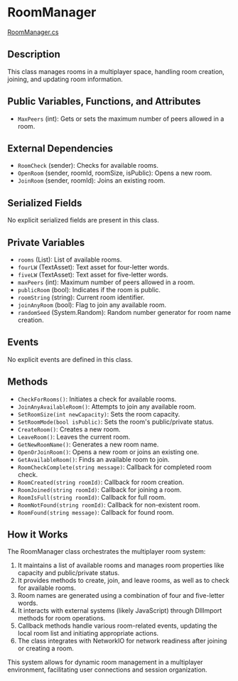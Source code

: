 # RoomManager
[RoomManager.cs](../../Assets/ExeudVR/Scripts/Multiplayer/RoomManager.cs)

## Description

This class manages rooms in a multiplayer space, handling room creation, joining, and updating room information.

## Public Variables, Functions, and Attributes

- `MaxPeers` (int): Gets or sets the maximum number of peers allowed in a room.

## External Dependencies

- `RoomCheck` (sender): Checks for available rooms.
- `OpenRoom` (sender, roomId, roomSize, isPublic): Opens a new room.
- `JoinRoom` (sender, roomId): Joins an existing room.

## Serialized Fields

No explicit serialized fields are present in this class.

## Private Variables

- `rooms` (List<RoomObject>): List of available rooms.
- `fourLW` (TextAsset): Text asset for four-letter words.
- `fiveLW` (TextAsset): Text asset for five-letter words.
- `maxPeers` (int): Maximum number of peers allowed in a room.
- `publicRoom` (bool): Indicates if the room is public.
- `roomString` (string): Current room identifier.
- `joinAnyRoom` (bool): Flag to join any available room.
- `randomSeed` (System.Random): Random number generator for room name creation.

## Events

No explicit events are defined in this class.

## Methods

- `CheckForRooms()`: Initiates a check for available rooms.
- `JoinAnyAvailableRoom()`: Attempts to join any available room.
- `SetRoomSize(int newCapacity)`: Sets the room capacity.
- `SetRoomMode(bool isPublic)`: Sets the room's public/private status.
- `CreateRoom()`: Creates a new room.
- `LeaveRoom()`: Leaves the current room.
- `GetNewRoomName()`: Generates a new room name.
- `OpenOrJoinRoom()`: Opens a new room or joins an existing one.
- `GetAvailableRoom()`: Finds an available room to join.
- `RoomCheckComplete(string message)`: Callback for completed room check.
- `RoomCreated(string roomId)`: Callback for room creation.
- `RoomJoined(string roomId)`: Callback for joining a room.
- `RoomIsFull(string roomId)`: Callback for full room.
- `RoomNotFound(string roomId)`: Callback for non-existent room.
- `RoomFound(string message)`: Callback for found room.

## How it Works

The RoomManager class orchestrates the multiplayer room system:

1. It maintains a list of available rooms and manages room properties like capacity and public/private status.
2. It provides methods to create, join, and leave rooms, as well as to check for available rooms.
3. Room names are generated using a combination of four and five-letter words.
4. It interacts with external systems (likely JavaScript) through DllImport methods for room operations.
5. Callback methods handle various room-related events, updating the local room list and initiating appropriate actions.
6. The class integrates with NetworkIO for network readiness after joining or creating a room.

This system allows for dynamic room management in a multiplayer environment, facilitating user connections and session organization.
